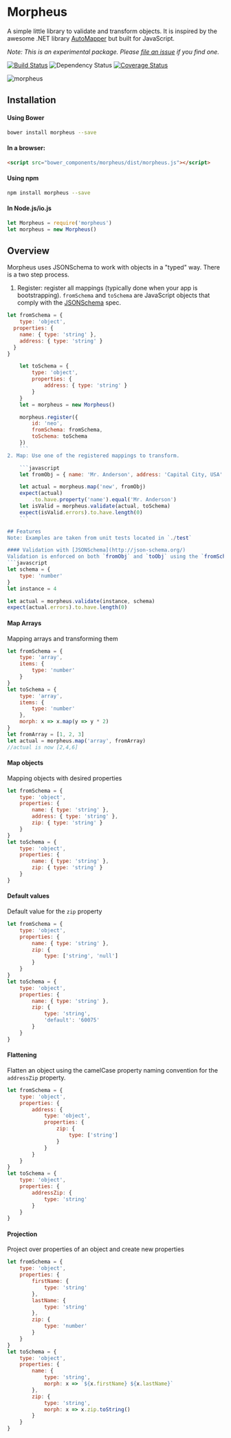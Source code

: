 # Morpheus
A simple little library to validate and transform objects. It is inspired by the awesome .NET library [AutoMapper](automapper.org) but built for JavaScript.

<i>Note: This is an experimental package. Please [file an issue](github.com/nmehta6/morpheus) if you find one.</i>

[![Build Status](https://travis-ci.org/nmehta6/morpheus.svg)](https://travis-ci.org/nmehta6/morpheus)
![Dependency Status](https://david-dm.org/nmehta6/morpheus.svg)
[![Coverage Status](https://coveralls.io/repos/nmehta6/morpheus/badge.svg?branch=master&service=github)](https://coveralls.io/github/nmehta6/morpheus?branch=master)

![morpheus](http://www.pics4world.com/vb/imgcache/2/4494showing.jpg "morpheus")



## Installation

#### Using Bower
```bash
bower install morpheus --save
```

#### In a browser:
```html
<script src="bower_components/morpheus/dist/morpheus.js"></script>
```

#### Using npm
```bash
npm install morpheus --save
```
#### In Node.js/io.js
```javascript
let Morpheus = require('morpheus')
let morpheus = new Morpheus()
```

## Overview
Morpheus uses JSONSchema to work with objects in a "typed" way. There is a two step process.
1. Register: register all mappings (typically done when your app is bootstrapping). `fromSchema` and `toSchema` are JavaScript objects that comply with the [JSONSchema](http://json-schema.org/) spec.
```javascript
let fromSchema = {
	type: 'object',
  properties: {
    name: { type: 'string' },
    address: { type: 'string' }
  }
}

	let toSchema = {
		type: 'object',
		properties: {
			address: { type: 'string' }
		}
	}
	let = morpheus = new Morpheus()

	morpheus.register({
		id: 'neo',
		fromSchema: fromSchema,
		toSchema: toSchema
	})
	```
2. Map: Use one of the registered mappings to transform.

	```javascript
	let fromObj = { name: 'Mr. Anderson', address: 'Capital City, USA' }

	let actual = morpheus.map('new', fromObj)
	expect(actual)
		.to.have.property('name').equal('Mr. Anderson')
	let isValid = morpheus.validate(actual, toSchema)
	expect(isValid.errors).to.have.length(0)
	```

## Features
Note: Examples are taken from unit tests located in `./test`

#### Validation with [JSONSchema](http://json-schema.org/)
Validation is enforced on both `fromObj` and `toObj` using the `fromSchema` and `toSchema`. If you are calling an external service and if the service changes the data model, you can get a validation error early. It also makes writing unit tests easier for the mapping logic.
```javascript
let schema = {
	type: 'number'
}
let instance = 4

let actual = morpheus.validate(instance, schema)
expect(actual.errors).to.have.length(0)
```

#### Map Arrays
Mapping arrays and transforming them
```javascript
let fromSchema = {
	type: 'array',
	items: {
		type: 'number'
	}
}
let toSchema = {
	type: 'array',
	items: {
		type: 'number'
	},
	morph: x => x.map(y => y * 2)
}
let fromArray = [1, 2, 3]
let actual = morpheus.map('array', fromArray)
//actual is now [2,4,6]
```

#### Map objects
Mapping objects with desired properties
```javascript
let fromSchema = {
	type: 'object',
	properties: {
		name: { type: 'string' },
		address: { type: 'string' },
		zip: { type: 'string' }
	}
}
let toSchema = {
	type: 'object',
	properties: {
		name: { type: 'string' },
		zip: { type: 'string' }
	}
}
```

#### Default values
Default value for the `zip` property
```javascript
let fromSchema = {
	type: 'object',
	properties: {
		name: { type: 'string' },
		zip: {
			type: ['string', 'null']
		}
	}
}
let toSchema = {
	type: 'object',
	properties: {
		name: { type: 'string' },
		zip: {
			type: 'string',
			'default': '60075'
		}
	}
}
```
#### Flattening
Flatten an object using the camelCase property naming convention for the `addressZip` property.
```javascript
let fromSchema = {
	type: 'object',
	properties: {
		address: {
			type: 'object',
			properties: {
				zip: {
					type: ['string']
				}
			}
		}
	}
}
let toSchema = {
	type: 'object',
	properties: {
		addressZip: {
			type: 'string'
		}
	}
}
```
#### Projection
Project over properties of an object and create new properties
```javascript
let fromSchema = {
	type: 'object',
	properties: {
		firstName: {
			type: 'string'
		},
		lastName: {
			type: 'string'
		},
		zip: {
			type: 'number'
		}
	}
}
let toSchema = {
	type: 'object',
	properties: {
		name: {
			type: 'string',
			morph: x => `${x.firstName} ${x.lastName}`
		},
		zip: {
			type: 'string',
			morph: x => x.zip.toString()
		}
	}
}
```
